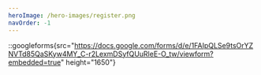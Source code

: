 ```yaml
---
heroImage: /hero-images/register.png
navOrder: -1
---
```


::googleforms{src="https://docs.google.com/forms/d/e/1FAIpQLSe9tsOrYZNVTd85QaSKyw4MY_C-r2LexmDSyfQUuRleE-O_tw/viewform?embedded=true" height="1650"}
